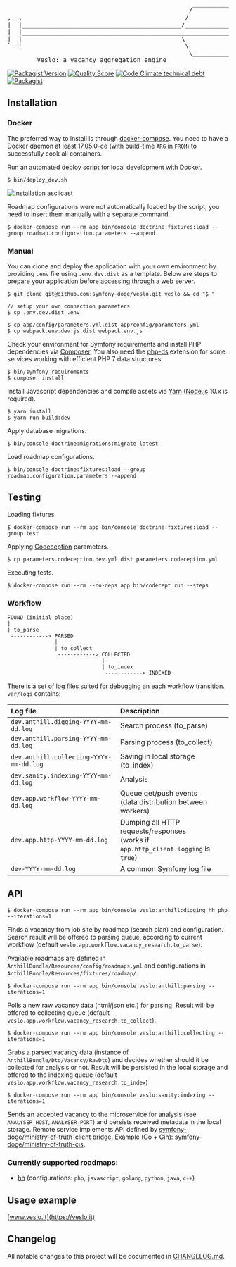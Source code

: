 <pre>
                                                  ________________________  
                                                 /                        \ 
,--.                                            /                          |
|  |___________________________________________/_____________________      |
|  |_________________________________________________________________)     |
|  |                                           \                           |
`--'                                            \                          |
                                                 \________________________/ 
        Veslo: a vacancy aggregation engine
</pre>

[![Packagist Version](https://img.shields.io/packagist/v/symfony-doge/veslo.svg)](https://packagist.org/packages/symfony-doge/veslo)
[![Quality Score](https://img.shields.io/scrutinizer/g/symfony-doge/veslo.svg)](https://scrutinizer-ci.com/g/symfony-doge/veslo)
[![Code Climate technical debt](https://img.shields.io/codeclimate/tech-debt/symfony-doge/veslo.svg)](https://codeclimate.com/github/symfony-doge/veslo)
[![Packagist](https://img.shields.io/packagist/l/symfony-doge/veslo.svg?color=blue)](https://github.com/symfony-doge/veslo/blob/master/LICENSE)

## Installation

### Docker

The preferred way to install is through [docker-compose](https://docs.docker.com/compose).
You need to have a [Docker](https://docs.docker.com/install) daemon at least [17.05.0-ce](https://docs.docker.com/engine/release-notes/#17050-ce)
(with build-time `ARG` in `FROM`) to successfully cook all containers.

Run an automated deploy script for local development with Docker.

```
$ bin/deploy_dev.sh
```

![installation asciicast](https://github.com/symfony-doge/veslo/blob/master/.github/images/installation.gif)

Roadmap configurations were not automatically loaded by the script,
you need to insert them manually with a separate command.

```
$ docker-compose run --rm app bin/console doctrine:fixtures:load --group roadmap.configuration.parameters --append
```

### Manual

You can clone and deploy the application with your own environment
by providing `.env` file using `.env.dev.dist` as a template.
Below are steps to prepare your application before accessing through a web server.

```
$ git clone git@github.com:symfony-doge/veslo.git veslo && cd "$_"

// setup your own connection parameters
$ cp .env.dev.dist .env

$ cp app/config/parameters.yml.dist app/config/parameters.yml
$ cp webpack.env.dev.js.dist webpack.env.js
```

Check your environment for Symfony requirements
and install PHP dependencies via [Composer](https://getcomposer.org/download).
You also need the [php-ds](https://github.com/php-ds/ext-ds) extension
for some services working with efficient PHP 7 data structures.

```
$ bin/symfony_requirements
$ composer install
```

Install Javascript dependencies and compile assets via [Yarn](https://yarnpkg.com/lang/en/docs/install)
([Node.js](https://nodejs.org/en/download) 10.x is required).

```
$ yarn install
$ yarn run build:dev
```

Apply database migrations.

```
$ bin/console doctrine:migrations:migrate latest
```

Load roadmap configurations.

```
$ bin/console doctrine:fixtures:load --group roadmap.configuration.parameters --append
```

## Testing

Loading fixtures.

```
$ docker-compose run --rm app bin/console doctrine:fixtures:load --group test
```

Applying [Codeception](https://codeception.com/docs/reference/Commands) parameters.

```
$ cp parameters.codeception.dev.yml.dist parameters.codeception.yml
```

Executing tests.

```
$ docker-compose run --rm --no-deps app bin/codecept run --steps
```

### Workflow

```
FOUND (initial place)
|
| to_parse
 ------------> PARSED
               |
               | to_collect
                ------------> COLLECTED
                              |
                              | to_index
                               ------------> INDEXED
```

There is a set of log files suited for debugging an each workflow transition.
`var/logs` contains:

| Log file | Description |
| :--- | :--- |
| `dev.anthill.digging-YYYY-mm-dd.log` | Search process (to_parse) |
| `dev.anthill.parsing-YYYY-mm-dd.log` | Parsing process (to_collect) |
| `dev.anthill.collecting-YYYY-mm-dd.log` | Saving in local storage (to_index) |  
| `dev.sanity.indexing-YYYY-mm-dd.log` | Analysis |
| `dev.app.workflow-YYYY-mm-dd.log` | Queue get/push events<br /> (data distribution between workers) |  
| `dev.app.http-YYYY-mm-dd.log` | Dumping all HTTP requests/responses<br /> (works if `app.http_client.logging` is `true`) |
| `dev-YYYY-mm-dd.log` | A common Symfony log file |

## API

```
$ docker-compose run --rm app bin/console veslo:anthill:digging hh php --iterations=1
```

Finds a vacancy from job site by roadmap (search plan) and configuration.
Search result will be offered to parsing queue,
according to current workflow (default `veslo.app.workflow.vacancy_research.to_parse`).

Available roadmaps are defined in `AnthillBundle/Resources/config/roadmaps.yml`
and configurations in `AnthillBundle/Resources/fixtures/roadmap/`.

```
$ docker-compose run --rm app bin/console veslo:anthill:parsing --iterations=1
```

Polls a new raw vacancy data (html/json etc.) for parsing.
Result will be offered to collecting queue
(default `veslo.app.workflow.vacancy_research.to_collect`).

```
$ docker-compose run --rm app bin/console veslo:anthill:collecting --iterations=1
```

Grabs a parsed vacancy data (instance of `AnthillBundle/Dto/Vacancy/RawDto`) 
and decides whether should it be collected for analysis or not.
Result will be persisted in the local storage and offered to the indexing queue
(default `veslo.app.workflow.vacancy_research.to_index`)

```
$ docker-compose run --rm app bin/console veslo:sanity:indexing --iterations=1
```

Sends an accepted vacancy to the microservice for analysis (see `ANALYSER_HOST`, `ANALYSER_PORT`)
and persists received metadata in the local storage. Remote service implements
API defined by [symfony-doge/ministry-of-truth-client](https://github.com/symfony-doge/ministry-of-truth-client) bridge.
Example (Go + Gin): [symfony-doge/ministry-of-truth-cis](https://github.com/symfony-doge/ministry-of-truth-cis).

### Currently supported roadmaps:

* [hh](https://hh.ru) (configurations: `php`, `javascript`, `golang`, `python`, `java`, `c++`)

## Usage example

[www.veslo.it](https://veslo.it)

## Changelog
All notable changes to this project will be documented in [CHANGELOG.md](CHANGELOG.md).
